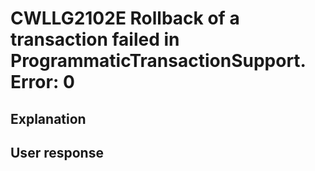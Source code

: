 # CWLLG2102E Rollback of a transaction failed in ProgrammaticTransactionSupport.  Error: 0

## Explanation

## User response